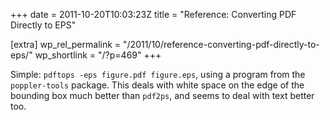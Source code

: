 +++
date = 2011-10-20T10:03:23Z
title = "Reference: Converting PDF Directly to EPS"

[extra]
wp_rel_permalink = "/2011/10/reference-converting-pdf-directly-to-eps/"
wp_shortlink = "/?p=469"
+++

Simple: `pdftops -eps figure.pdf figure.eps`, using a program from the
`poppler-tools` package. This deals with white space on the edge of the
bounding box much better than `pdf2ps`, and seems to deal with text better
too.
